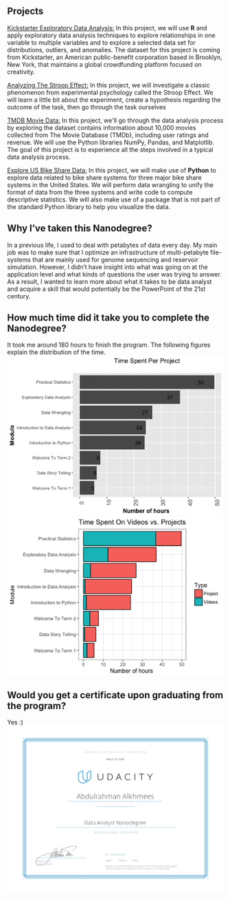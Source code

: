 ## Projects
[Kickstarter Exploratory Data Analysis:](iKickstarter_Exploratory_Data_Analysis.html) In this project, we will use **R** and apply exploratory data analysis techniques to explore relationships in one variable to multiple variables and to explore a selected data set for distributions, outliers, and anomalies. The dataset for this project is coming from Kickstarter, an American public-benefit corporation based in Brooklyn, New York, that maintains a global crowdfunding platform focused on creativity. 

[Analyzing The Stroop Effect:](Analyzing_the_Stroop_Effect.html) In this project, we will investigate a classic phenomenon from experimental psychology called the Stroop Effect. We will learn a little bit about the experiment, create a hypothesis regarding the outcome of the task, then go through the task ourselves

[TMDB Movie Data:](TMDB_Movie_Dataset_Investigation.html) In this project, we'll go through the data analysis process by exploring the dataset contains information about 10,000 movies collected from The Movie Database (TMDb), including user ratings and revenue. We will use the Python libraries NumPy, Pandas, and Matplotlib. The goal of this project is to experience all the steps involved in a typical data analysis process.

[Explore US Bike Share Data:](US_Bike_Share_Activity_Analysis.html) In this project, we will make use of **Python** to explore data related to bike share systems for three major bike share systems in the United States. We will perform data wrangling to unify the format of data from the three systems and write code to compute descriptive statistics. We will also make use of a package that is not part of the standard Python library to help you visualize the data.

## Why I’ve taken this Nanodegree?
In a previous life, I used to deal with petabytes of data every day. My main job was to make sure that I optimize an infrastructure of multi-petabyte file-systems that are mainly used for genome sequencing and reservoir simulation. However, I didn’t have insight into what was going on at the application level and what kinds of questions the user was trying to answer. As a result, I wanted to learn more about what it takes to be data analyst and acquire a skill that would potentially be the PowerPoint of the 21st century.

## How much time did it take you to complete the Nanodegree?
It took me around 180 hours to finish the program. The following figures explain the distribution of the time.
![time_spent](pics/Picture1.png)
![projectvsvideo](pics/Picture3.png)

## Would you get a certificate upon graduating from the program?
Yes :)
![certificate](pics/dand.jpeg)
